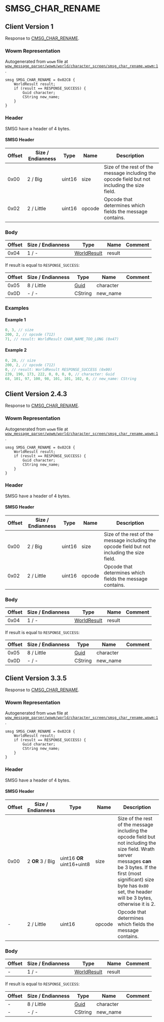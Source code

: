 # SMSG_CHAR_RENAME

## Client Version 1

Response to [CMSG_CHAR_RENAME](./cmsg_char_rename.md).

### Wowm Representation

Autogenerated from `wowm` file at [`wow_message_parser/wowm/world/character_screen/smsg_char_rename.wowm:1`](https://github.com/gtker/wow_messages/tree/main/wow_message_parser/wowm/world/character_screen/smsg_char_rename.wowm#L1).
```rust,ignore
smsg SMSG_CHAR_RENAME = 0x02C8 {
    WorldResult result;
    if (result == RESPONSE_SUCCESS) {
        Guid character;
        CString new_name;
    }
}
```
### Header

SMSG have a header of 4 bytes.

#### SMSG Header

| Offset | Size / Endianness | Type   | Name   | Description |
| ------ | ----------------- | ------ | ------ | ----------- |
| 0x00   | 2 / Big           | uint16 | size   | Size of the rest of the message including the opcode field but not including the size field.|
| 0x02   | 2 / Little        | uint16 | opcode | Opcode that determines which fields the message contains.|

### Body

| Offset | Size / Endianness | Type | Name | Comment |
| ------ | ----------------- | ---- | ---- | ------- |
| 0x04 | 1 / - | [WorldResult](worldresult.md) | result |  |

If result is equal to `RESPONSE_SUCCESS`:

| Offset | Size / Endianness | Type | Name | Comment |
| ------ | ----------------- | ---- | ---- | ------- |
| 0x05 | 8 / Little | [Guid](../types/packed-guid.md) | character |  |
| 0x0D | - / - | CString | new_name |  |

### Examples

#### Example 1

```c
0, 3, // size
200, 2, // opcode (712)
71, // result: WorldResult CHAR_NAME_TOO_LONG (0x47)
```
#### Example 2

```c
0, 20, // size
200, 2, // opcode (712)
0, // result: WorldResult RESPONSE_SUCCESS (0x00)
239, 190, 173, 222, 0, 0, 0, 0, // character: Guid
68, 101, 97, 100, 98, 101, 101, 102, 0, // new_name: CString
```
## Client Version 2.4.3

Response to [CMSG_CHAR_RENAME](./cmsg_char_rename.md).

### Wowm Representation

Autogenerated from `wowm` file at [`wow_message_parser/wowm/world/character_screen/smsg_char_rename.wowm:1`](https://github.com/gtker/wow_messages/tree/main/wow_message_parser/wowm/world/character_screen/smsg_char_rename.wowm#L1).
```rust,ignore
smsg SMSG_CHAR_RENAME = 0x02C8 {
    WorldResult result;
    if (result == RESPONSE_SUCCESS) {
        Guid character;
        CString new_name;
    }
}
```
### Header

SMSG have a header of 4 bytes.

#### SMSG Header

| Offset | Size / Endianness | Type   | Name   | Description |
| ------ | ----------------- | ------ | ------ | ----------- |
| 0x00   | 2 / Big           | uint16 | size   | Size of the rest of the message including the opcode field but not including the size field.|
| 0x02   | 2 / Little        | uint16 | opcode | Opcode that determines which fields the message contains.|

### Body

| Offset | Size / Endianness | Type | Name | Comment |
| ------ | ----------------- | ---- | ---- | ------- |
| 0x04 | 1 / - | [WorldResult](worldresult.md) | result |  |

If result is equal to `RESPONSE_SUCCESS`:

| Offset | Size / Endianness | Type | Name | Comment |
| ------ | ----------------- | ---- | ---- | ------- |
| 0x05 | 8 / Little | [Guid](../types/packed-guid.md) | character |  |
| 0x0D | - / - | CString | new_name |  |

## Client Version 3.3.5

Response to [CMSG_CHAR_RENAME](./cmsg_char_rename.md).

### Wowm Representation

Autogenerated from `wowm` file at [`wow_message_parser/wowm/world/character_screen/smsg_char_rename.wowm:1`](https://github.com/gtker/wow_messages/tree/main/wow_message_parser/wowm/world/character_screen/smsg_char_rename.wowm#L1).
```rust,ignore
smsg SMSG_CHAR_RENAME = 0x02C8 {
    WorldResult result;
    if (result == RESPONSE_SUCCESS) {
        Guid character;
        CString new_name;
    }
}
```
### Header

SMSG have a header of 4 bytes.

#### SMSG Header

| Offset | Size / Endianness | Type   | Name   | Description |
| ------ | ----------------- | ------ | ------ | ----------- |
| 0x00   | 2 **OR** 3 / Big           | uint16 **OR** uint16+uint8 | size | Size of the rest of the message including the opcode field but not including the size field. Wrath server messages **can** be 3 bytes. If the first (most significant) size byte has `0x80` set, the header will be 3 bytes, otherwise it is 2.|
| -      | 2 / Little| uint16 | opcode | Opcode that determines which fields the message contains. |

### Body

| Offset | Size / Endianness | Type | Name | Comment |
| ------ | ----------------- | ---- | ---- | ------- |
| - | 1 / - | [WorldResult](worldresult.md) | result |  |

If result is equal to `RESPONSE_SUCCESS`:

| Offset | Size / Endianness | Type | Name | Comment |
| ------ | ----------------- | ---- | ---- | ------- |
| - | 8 / Little | [Guid](../types/packed-guid.md) | character |  |
| - | - / - | CString | new_name |  |

